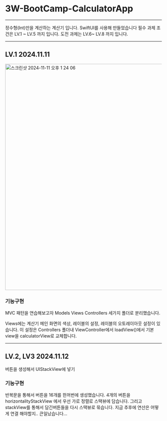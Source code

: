 # 3W-BootCamp-CalculatorApp

****
정수형(Int)만을 계산하는 계산기 입니다.
SwiftUI를 사용해 만들었습니다
필수 과제 조건은 LV.1 ~ LV.5 까지 입니다.
도전 과제는 LV.6~ LV.8 까지 입니다.
****

## LV.1 2024.11.11


<img width="728" alt="스크린샷 2024-11-11 오후 1 24 06" src="https://github.com/user-attachments/assets/2dfd0763-223a-49b1-9168-2b2db8fc9c72">


### 기능구현 
MVC 패턴을 연습해보고자 
Models 
Views
Controllers 세가지 폴더로 분리했습니다. 

Views에는 계산기 메인 화면의 색상, 레이블의 설정, 레이블의 오토레이아웃 설정이 있습니다. 
이 설정은 Controllers 폴더내 ViewController에서 loadView()에서 
기본 view을 calculatorView로 교체합니다.
****

## LV.2, LV3 2024.11.12

버튼을 생성해서 UIStackView에 넣기


### 기능구현
반복문을 통해서 버튼을 16개를 한꺼번에 생성했습니다.
4개의 버튼을 horizontalityStackView 에서 우선 가로 정렬로 스택뷰에 담습니다.
그리고 stackView를 통해서 담긴버튼들을 다시 스택뷰로 묶습니다.
지금 추후에 연산은 어떻게 연결 해야할지.. 큰일났습니다...
